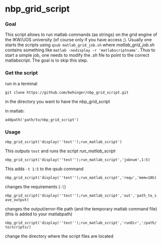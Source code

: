 # nbp_grid_script
### Goal
This script allows to run matlab commands (as strings) on the grid engine of the IKW/UOS university (of course only if you have access ;). Usually one starts the scripts using `qsub matlab_grid_job.sh` where *matlab_grid_job.sh* contains something like `matlab -nodisplay -r 'matlabscriptname'`. Thus to start a simple job, one needs to modify the *.sh* file to point to the correct matlabscript.
The goal is to skip this step.

### Get the script
run in a terminal

`git clone https://github.com/behinger/nbp_grid_script.git` 

in the directory you want to have the nbp_grid_script

in matlab:

`addpath('path/to/nbp_grid_script')`

### Usage
`nbp_grid_script('display(''test'');run_matlab_script')`

This outputs `test` and runs the script *run_matlab_script*

`nbp_grid_script('display(''test'');run_matlab_script','jobnum',1:5)` 

This adds `-t 1:5` to the qsub command

`nbp_grid_script('display(''test'');run_matlab_script','requ','mem=10G)` 

changes the requirements (`-l`)

`nbp_grid_script('display(''test'');run_matlab_script','out','path_to_save_output)` 

changes the output/error-file path (and the temporary matlab command file) (this is added to your matlabpath)

`nbp_grid_script('display(''test'');run_matlab_script','runDir','/path/to/scripts/)` 

change the directory where the script files are located
